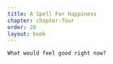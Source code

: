 ```yaml
---
title: A Spell For Happiness
chapter: chapter-four
order: 20
layout: book
---
```

`What would feel good right now?`
